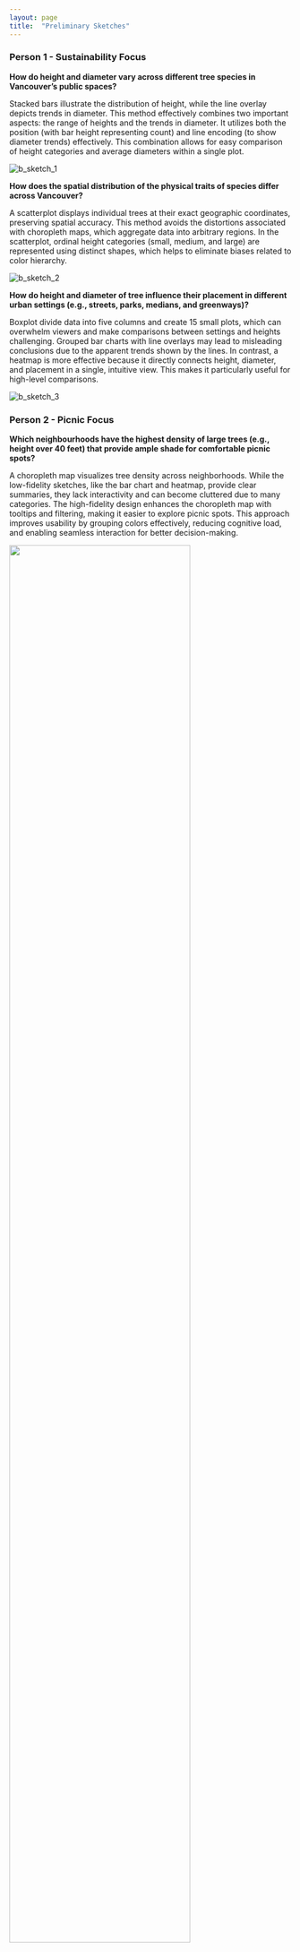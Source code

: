```yaml
---
layout: page
title:  "Preliminary Sketches"
---
```


### Person 1 - Sustainability Focus 

**How do height and diameter vary across different tree species in Vancouver’s public spaces?**

Stacked bars illustrate the distribution of height, while the line overlay depicts trends in diameter. This method effectively combines two important aspects: the range of heights and the trends in diameter. It utilizes both the position (with bar height representing count) and line encoding (to show diameter trends) effectively. This combination allows for easy comparison of height categories and average diameters within a single plot.

![b_sketch_1](../images/Bri_sketches/sketch_1.jpg)

**How does the spatial distribution of the physical traits of species differ across Vancouver?**

A scatterplot displays individual trees at their exact geographic coordinates, preserving spatial accuracy. This method avoids the distortions associated with choropleth maps, which aggregate data into arbitrary regions. In the scatterplot, ordinal height categories (small, medium, and large) are represented using distinct shapes, which helps to eliminate biases related to color hierarchy.

![b_sketch_2](../images/Bri_sketches/sketch_2.jpg)

**How do height and diameter of tree influence their placement in different urban settings (e.g., streets, parks, medians, and greenways)?**

Boxplot divide data into five columns and create 15 small plots, which can overwhelm viewers and make comparisons between settings and heights challenging. Grouped bar charts with line overlays may lead to misleading conclusions due to the apparent trends shown by the lines. In contrast, a heatmap is more effective because it directly connects height, diameter, and placement in a single, intuitive view. This makes it particularly useful for high-level comparisons.

![b_sketch_3](../images/Bri_sketches/sketch_%233.jpg)


### Person 2 - Picnic Focus

**Which neighbourhoods have the highest density of large trees (e.g., height over 40 feet) that provide ample shade for comfortable picnic spots?**

A choropleth map visualizes tree density across neighborhoods. While the low-fidelity sketches, like the bar chart and heatmap, provide clear summaries, they lack interactivity and can become cluttered due to many categories. The high-fidelity design enhances the choropleth map with tooltips and filtering, making it easier to explore picnic spots. This approach improves usability by grouping colors effectively, reducing cognitive load, and enabling seamless interaction for better decision-making.

<img src="../images/kli_sketches/sketch_1.png" style="width: 80%; height: auto;" />

**Which neighbourhoods have the highest diversity of tree families, offering visually varied and unique picnic environments?** 

The low-fidelity sketches, including a bar graph, pie charts, and a choropleth map to compare the number of unique trees in each neighborhood, provide useful insights but lack interactivity and may feel overwhelming. The high-fidelity design improves the bar graph by making comparisons clearer and adding filtering and sorting based on selected map areas for better exploration. This approach enhances clarity and usability by visually grouping related data.

  <img src="../images/kli_sketches/sketch_2.png" style="width: 80%; height: auto;" />

**Which neighbourhoods have trees that produce high amounts of pollen, potentially affecting picnic experiences for people with allergies?**

The low-fidelity sketches, including a bubble plot, bar graph, and choropleth map, show pollen levels across neighborhoods but lack data integration. The high-fidelity design improves this by zooming in on a specific neighborhood with a city map and using a scatterplot to display pollenated trees, combining multiple views for a clearer understanding. It also includes tooltips for easier exploration.

  <img src="../images/kli_sketches/sketch_3.png" style="width: 80%; height: auto;" />



### Person 3 - Planting Focus

The following sketches assume that `SPECIES_NAME` is filtered such that they follow the rules below:

- A reasonably large `Total_Count` value (at least 300) to mitigate the risk of having too few samples of each species to effectively measure and compare characteristics.
- `Proportion_Planted` to be within certain range of values (between 0.33 and 0.67) to mitigate the possibility that the obtained properties of planted trees are by random chance, and ensure that there are plenty of both planted and non-planted trees to compare against each other.

**Which planted species exist in many different locations within each neighbourhood?**

The sketchs are a heatmap, a choropleth, and a set of pie charts, each displaying the proportion of streets within each `NEIGHBOURHOOD_NAME` that have least one instance of `SPECIES_NAME`. These sketches provides an understanding of which species are more common in larger varieties of environments and which species are rarer in comparison.

The high-fidelity sketch expands on the choropleth by allowing zooming into each `NEIGHBOURHOOD_NAME` to display the exact number of planted trees within each street for the given locations. The sketch adheres to the principles of effectiveness, as the channels used are spatial region, color luminance and saturation for the choropleth, and position on an aligned scale and length for the bar plots, allowing for greater accuracy, popout, grouping and discriminability between regions. It also adheres to the Gestalt principle of containment by allowing for zooming to bar plots specific to each `NEIGHBOURHOOD_NAME`.

<div style="display: flex; gap: 10px;">
    <img src="../images/ntam_sketches/sketch_3_1_1.jpg" alt="Sketch 3 1 1" style="width: 30%;">
    <img src="../images/ntam_sketches/sketch_3_1_2.jpg" alt="Sketch 3 1 2" style="width: 30%;">
    <img src="../images/ntam_sketches/sketch_3_1_3.jpg" alt="Sketch 3 1 3" style="width: 30%;">
</div>
<img src="../images/ntam_sketches/hi_sketch_1.jpg" alt="Hi Sketch 1" style="width: 50%">


**How do trees that have been planted directly compare in terms of diameter to those that have grown naturally?**

The sketches are a bar plot, a dot plot, and a line plot. The first two sketches have `SPECIES_NAME` on the x-axis, and the percentage difference in `DIAMETER` between planted and non-planted `SPECIES_NAME` trees on the y-axis, with non-planted trees as the baseline. The last sketch has the average `DIAMETER` of planted and non-planted trees on the x-axis and y-axis respectively, compared against the `y=x` line. These sketches provides information on how well planted trees fare in terms of growth  compared to non-planted trees, and how effective they are in their current environments.

The high-fidelity sketch expands on the bar plot, by including a tooltip for the average diameters of planted and non-planted trees, as well as a filter for plants by `GENUS_NAME`. The sketch adheres to the principles of effectiveness, as the magnitude channels used are position on an aligned scale and length, allowing for greater accuracy and discriminability. It also adheres to the Gestalt principle of continuity by being arranged in descending order of `DIAM_DIFF_PERCENT`, the percentage difference in diameter between the planted trees and the non-planted trees.

<div style="display: flex; gap: 10px;">
    <img src="../images/ntam_sketches/sketch_3_2_1.jpg" alt="Sketch 3 2 1" style="width: 30%;">
    <img src="../images/ntam_sketches/sketch_3_2_2.jpg" alt="Sketch 3 2 2" style="width: 30%;">
    <img src="../images/ntam_sketches/sketch_3_2_3.jpg" alt="Sketch 3 2 3" style="width: 30%;">
</div>

<img src="../images/ntam_sketches/hi_sketch_2.jpg" alt="Hi Sketch 2" style="width: 50%;">

**What is the distribution of ages for specific tree species?**

The sketches are a density plot, a box plot, and a histogram, all displaying the distribution of age (calculated by the number of days between the planting date and March 5 2025), faceted by `SPECIES_NAME`. These sketches helps with identifying which tree species have longer-standing populations and which ones are relatively newer.

The high-fidelity sketch expands on the density plot, by including a tooltip for the average age and standard deviation for the existing tree ages, as well as a filter for plants by `GENUS_NAME`. The sketch adheres to the principles of effectiveness, as the channels used are area and spatial region, allowing for greater accuracy and grouping between regions. It also adheres to the Gestalt principle of connection, by allowing filtering of density plots by `GENUS_NAME`.

<div style="display: flex; gap: 10px;">
    <img src="../images/ntam_sketches/sketch_3_3_1.jpg" alt="Sketch 3 3 1" style="width: 30%;">
    <img src="../images/ntam_sketches/sketch_3_3_2.jpg" alt="Sketch 3 3 2" style="width: 30%;">
    <img src="../images/ntam_sketches/sketch_3_3_3.jpg" alt="Sketch 3 3 3" style="width: 30%;">
</div>

<img src="../images/ntam_sketches/hi_sketch_3.jpg" alt="Hi Sketch 3" style="width: 50%">